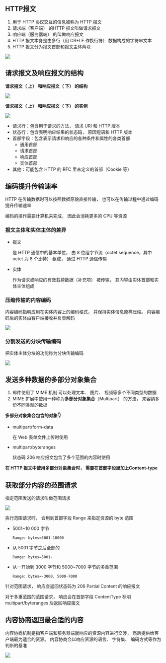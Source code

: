 ## HTTP报文

1. 用于 HTTP 协议交互的信息被称为 HTTP 报文
2. 请求端（客户端） 的HTTP 报文叫做请求报文
3.  响应端（服务器端） 的叫做响应报文
4. HTTP 报文本身是由多行（用 CR+LF 作换行符） 数据构成的字符串文本
5. HTTP 报文分为报文首部和报文主体两块

![](https://s1.ax1x.com/2020/08/17/dn9I9f.png)

## 请求报文及响应报文的结构

**请求报文（ 上） 和响应报文（ 下） 的结构**

![](https://s1.ax1x.com/2020/08/17/dn9TgS.png)



**请求报文（ 上） 和响应报文（ 下） 的实例**

![](https://s1.ax1x.com/2020/08/17/dn9buQ.png)



* 请求行：包含用于请求的方法， 请求 URI 和 HTTP 版本
* 状态行：包含表明响应结果的状态码， 原因短语和 HTTP 版本
* 首部字段：包含表示请求和响应的各种条件和属性的各类首部
  * 通用首部
  * 请求首部
  * 响应首部
  * 实体首部
* 其他：可能包含 HTTP 的 RFC 里未定义的首部（Cookie 等）



## 编码提升传输速率

HTTP 在传输数据时可以按照数据原貌直接传输， 也可以在传输过程中通过编码提升传输速率

编码的操作需要计算机来完成， 因此会消耗更多的 CPU 等资源



### 报文主体和实体主体的差异

* 报文

  是 HTTP 通信中的基本单位， 由 8 位组字节流（octet sequence，其中 octet 为 8 个比特） 组成， 通过 HTTP 通信传输

* 实体

  作为请求或响应的有效载荷数据（补充项） 被传输， 其内容由实体首部和实体主体组成



### 压缩传输的内容编码

内容编码指明应用在实体内容上的编码格式， 并保持实体信息原样压缩。 内容编码后的实体由客户端接收并负责解码

![](https://s1.ax1x.com/2020/08/17/dn9o38.png)



### 分割发送的分块传输编码

把实体主体分块的功能称为分块传输编码

![](https://s1.ax1x.com/2020/08/17/dn97jg.png)



## 发送多种数据的多部分对象集合

1. 邮件使用了 MIME 机制 可以处理文本、 图片、 视频等多个不同类型的数据
2.  MIME 扩展中使用一种称为**多部分对象集合**（Multipart） 的方法， 来容纳多份不同类型的数据



**多部分对象集合包含的对象👇**

* multipart/form-data

  在 Web 表单文件上传时使用

* multipart/byteranges

  状态码 206 响应报文包含了多个范围的内容时使用



**在 HTTP 报文中使用多部分对象集合时， 需要在首部字段里加上Content-type**



##  获取部分内容的范围请求

指定范围发送的请求叫做范围请求

![](https://s1.ax1x.com/2020/08/17/dn9LHs.png)

执行范围请求时， 会用到首部字段 Range 来指定资源的 byte 范围



* 5001~10 000 字节

  ```
  Range: bytes=5001-10000
  ```

* 从 5001 字节之后全部的

  ```
  Range: bytes=5001-
  ```

* 从一开始到 3000 字节和 5000~7000 字节的多重范围

  ```
  Range: bytes=-3000, 5000-7000
  ```

  

针对范围请求， 响应会返回状态码为 206 Partial Content 的响应报文

对于多重范围的范围请求， 响应会在首部字段 ContentType 标明 multipart/byteranges 后返回响应报文



## 内容协商返回最合适的内容

内容协商机制是指客户端和服务器端就响应的资源内容进行交涉， 然后提供给客户端最为适合的资源。 内容协商会以响应资源的语言、 字符集、 编码方式等作为判断的基准

![](https://s1.ax1x.com/2020/08/17/dn9qBj.png)